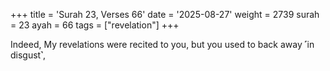 +++
title = 'Surah 23, Verses 66'
date = '2025-08-27'
weight = 2739
surah = 23
ayah = 66
tags = ["revelation"]
+++

Indeed, My revelations were recited to you, but you used to back away ˹in disgust˺,
